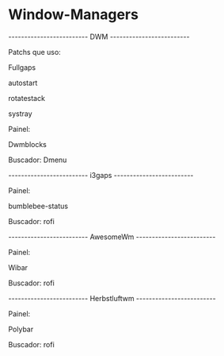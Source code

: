 # Window-Managers

------------------------- DWM -------------------------

Patchs que uso:

Fullgaps

autostart

rotatestack

systray




Painel:

Dwmblocks

Buscador: Dmenu

------------------------- i3gaps -------------------------

Painel:

bumblebee-status

Buscador: rofi

------------------------- AwesomeWm -------------------------

Painel: 

Wibar

Buscador: rofi

------------------------- Herbstluftwm ------------------------- 

Painel:

Polybar

Buscador: rofi


